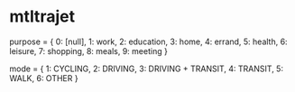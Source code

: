 # mtltrajet

purpose = {
    0: [null], 1: work, 2: education, 3: home, 4: errand, 5: health,
    6: leisure, 7: shopping, 8: meals, 9: meeting
}

mode = {
    1: CYCLING, 2: DRIVING, 3: DRIVING + TRANSIT,
    4: TRANSIT, 5: WALK, 6: OTHER
}
